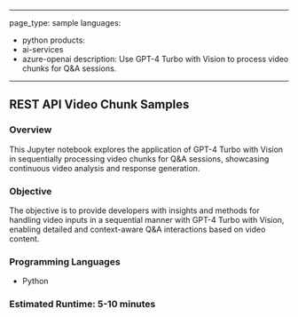 
---
page_type: sample
languages:
- python
products:
- ai-services
- azure-openai
description: Use GPT-4 Turbo with Vision to process video chunks for Q&A sessions.
---

## REST API Video Chunk Samples

### Overview

This Jupyter notebook explores the application of GPT-4 Turbo with Vision in sequentially processing video chunks for Q&A sessions, showcasing continuous video analysis and response generation.

### Objective

The objective is to provide developers with insights and methods for handling video inputs in a sequential manner with GPT-4 Turbo with Vision, enabling detailed and context-aware Q&A interactions based on video content.

### Programming Languages
 - Python

### Estimated Runtime: 5-10 minutes